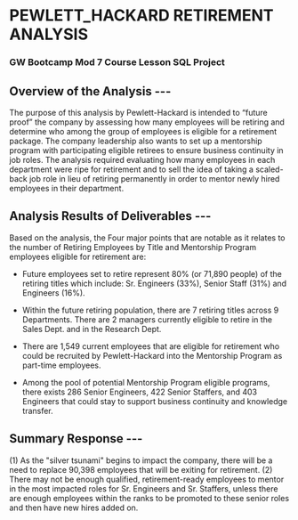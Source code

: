 # **PEWLETT_HACKARD RETIREMENT ANALYSIS**
### GW Bootcamp Mod 7 Course Lesson SQL Project

## Overview of the Analysis ---
The purpose of this analysis by Pewlett-Hackard is intended to “future proof” the company by assessing how many employees will be retiring and determine who among the group of employees is eligible for a retirement package.  The company leadership also wants to set up a mentorship program with participating eligible retirees to ensure business continuity in job roles. 
The analysis required evaluating how many employees in each department were ripe for retirement and to sell the idea of taking a scaled-back job role in lieu of retiring permanently in order to mentor newly hired employees in their department. 


## Analysis Results of Deliverables ---

Based on the analysis, the Four major points that are notable as it relates to the number of Retiring Employees by Title and Mentorship Program employees eligible for retirement are:

+ Future employees set to retire represent 80% (or 71,890 people) of the retiring titles which include: Sr. Engineers (33%), Senior Staff (31%) and Engineers (16%).

+ Within the future retiring population, there are 7 retiring titles across 9 Departments. There are 2 managers currently eligible to retire in the Sales Dept. and in the Research Dept.

+ There are 1,549 current employees that are eligible for retirement who could be recruited by Pewlett-Hackard into the Mentorship Program as part-time employees.

+ Among the pool of potential Mentorship Program eligible programs, there exists 286 Senior Engineers, 422 Senior Staffers, and 403 Engineers that could stay to support business continuity and knowledge transfer.


## Summary Response ---
(1) As the "silver tsunami" begins to impact the company, there will be a need to replace 90,398 employees that will be exiting for retirement.
(2) There may not be enough qualified, retirement-ready employees to mentor in the most impacted roles for Sr. Engineers and Sr. Staffers, unless there are enough employees within the ranks to be promoted to these senior roles and then have new hires added on.





